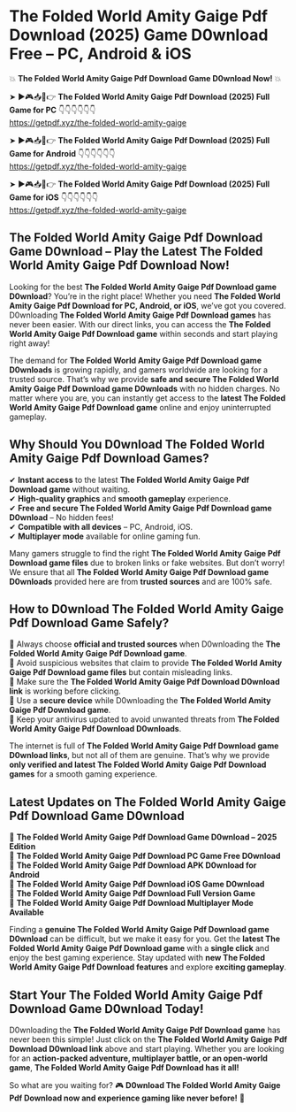 # The Folded World Amity Gaige Pdf Download (2025) Game D0wnload Free – PC, Android & iOS

💥 **The Folded World Amity Gaige Pdf Download Game D0wnload Now!** 💥  

➤ ►🎮📥📱👉 **The Folded World Amity Gaige Pdf Download (2025) Full Game for PC** 👇👇👇👇👇👇  
https://getpdf.xyz/the-folded-world-amity-gaige  

➤ ►🎮📥📱👉 **The Folded World Amity Gaige Pdf Download (2025) Full Game for Android** 👇👇👇👇👇👇  
https://getpdf.xyz/the-folded-world-amity-gaige  

➤ ►🎮📥📱👉 **The Folded World Amity Gaige Pdf Download (2025) Full Game for iOS** 👇👇👇👇👇👇  
https://getpdf.xyz/the-folded-world-amity-gaige  

## The Folded World Amity Gaige Pdf Download Game D0wnload – Play the Latest The Folded World Amity Gaige Pdf Download Now!

Looking for the best **The Folded World Amity Gaige Pdf Download game D0wnload**? You’re in the right place! Whether you need **The Folded World Amity Gaige Pdf Download for PC, Android, or iOS**, we’ve got you covered. D0wnloading **The Folded World Amity Gaige Pdf Download games** has never been easier. With our direct links, you can access the **The Folded World Amity Gaige Pdf Download game** within seconds and start playing right away!  

The demand for **The Folded World Amity Gaige Pdf Download game D0wnloads** is growing rapidly, and gamers worldwide are looking for a trusted source. That’s why we provide **safe and secure The Folded World Amity Gaige Pdf Download game D0wnloads** with no hidden charges. No matter where you are, you can instantly get access to the **latest The Folded World Amity Gaige Pdf Download game** online and enjoy uninterrupted gameplay.  

## **Why Should You D0wnload The Folded World Amity Gaige Pdf Download Games?**  

✔ **Instant access** to the latest **The Folded World Amity Gaige Pdf Download game** without waiting.  
✔ **High-quality graphics** and **smooth gameplay** experience.  
✔ **Free and secure The Folded World Amity Gaige Pdf Download game D0wnload** – No hidden fees!  
✔ **Compatible with all devices** – PC, Android, iOS.  
✔ **Multiplayer mode** available for online gaming fun.  

Many gamers struggle to find the right **The Folded World Amity Gaige Pdf Download game files** due to broken links or fake websites. But don’t worry! We ensure that all **The Folded World Amity Gaige Pdf Download game D0wnloads** provided here are from **trusted sources** and are 100% safe.  

## **How to D0wnload The Folded World Amity Gaige Pdf Download Game Safely?**  

📌 Always choose **official and trusted sources** when D0wnloading the **The Folded World Amity Gaige Pdf Download game**.  
📌 Avoid suspicious websites that claim to provide **The Folded World Amity Gaige Pdf Download game files** but contain misleading links.  
📌 Make sure the **The Folded World Amity Gaige Pdf Download D0wnload link** is working before clicking.  
📌 Use a **secure device** while D0wnloading the **The Folded World Amity Gaige Pdf Download game**.  
📌 Keep your antivirus updated to avoid unwanted threats from **The Folded World Amity Gaige Pdf Download D0wnloads**.  

The internet is full of **The Folded World Amity Gaige Pdf Download game D0wnload links**, but not all of them are genuine. That’s why we provide **only verified and latest The Folded World Amity Gaige Pdf Download games** for a smooth gaming experience.  

## **Latest Updates on The Folded World Amity Gaige Pdf Download Game D0wnload**  

🔹 **The Folded World Amity Gaige Pdf Download Game D0wnload – 2025 Edition**  
🔹 **The Folded World Amity Gaige Pdf Download PC Game Free D0wnload**  
🔹 **The Folded World Amity Gaige Pdf Download APK D0wnload for Android**  
🔹 **The Folded World Amity Gaige Pdf Download iOS Game D0wnload**  
🔹 **The Folded World Amity Gaige Pdf Download Full Version Game**  
🔹 **The Folded World Amity Gaige Pdf Download Multiplayer Mode Available**  

Finding a **genuine The Folded World Amity Gaige Pdf Download game D0wnload** can be difficult, but we make it easy for you. Get the **latest The Folded World Amity Gaige Pdf Download game** with a **single click** and enjoy the best gaming experience. Stay updated with **new The Folded World Amity Gaige Pdf Download features** and explore **exciting gameplay**.  

## **Start Your The Folded World Amity Gaige Pdf Download Game D0wnload Today!**  

D0wnloading the **The Folded World Amity Gaige Pdf Download game** has never been this simple! Just click on the **The Folded World Amity Gaige Pdf Download D0wnload link** above and start playing. Whether you are looking for an **action-packed adventure, multiplayer battle, or an open-world game**, **The Folded World Amity Gaige Pdf Download has it all!**  

So what are you waiting for? 🎮 **D0wnload The Folded World Amity Gaige Pdf Download now and experience gaming like never before!** 🚀  